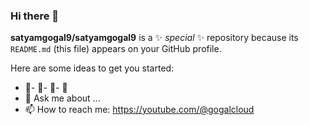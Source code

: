 ### Hi there 👋


**satyamgogal9/satyamgogal9** is a ✨ _special_ ✨ repository because its `README.md` (this file) appears on your GitHub profile.

Here are some ideas to get you started:

- 🔭- 🌱- 👯- 🤔 
- 💬 Ask me about ...
- 📫 How to reach me: https://youtube.com/@gogalcloud






